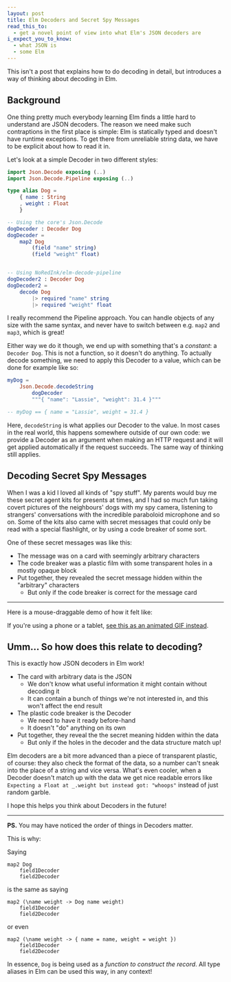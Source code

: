 ```yaml
---
layout: post
title: Elm Decoders and Secret Spy Messages
read_this_to:
  - get a novel point of view into what Elm's JSON decoders are
i_expect_you_to_know:
  - what JSON is
  - some Elm
---
```


This isn't a post that explains how to do decoding in detail, but introduces a way of thinking about decoding in Elm.

## Background

One thing pretty much everybody learning Elm finds a little hard to understand are JSON decoders. The reason we need make such contraptions in the first place is simple: Elm is statically typed and doesn't have runtime exceptions. To get there from unreliable string data, we have to be explicit about how to read it in.

Let's look at a simple Decoder in two different styles:

```elm
import Json.Decode exposing (..)
import Json.Decode.Pipeline exposing (..)

type alias Dog =
    { name : String
    , weight : Float
    }

-- Using the core's Json.Decode
dogDecoder : Decoder Dog
dogDecoder =
    map2 Dog
        (field "name" string)
        (field "weight" float)


-- Using NoRedInk/elm-decode-pipeline
dogDecoder2 : Decoder Dog
dogDecoder2 =
    decode Dog
        |> required "name" string
        |> required "weight" float
```

I really recommend the Pipeline approach. You can handle objects of any size with the same syntax, and never have to switch between e.g. `map2` and `map3`, which is great!

Either way we do it though, we end up with something that's a _constant_: a `Decoder Dog`. This is not a function, so it doesn't do anything. To actually decode something, we need to apply this Decoder to a value, which can be done for example like so:

```elm
myDog =
    Json.Decode.decodeString
        dogDecoder
        """{ "name": "Lassie", "weight": 31.4 }"""

-- myDog == { name = "Lassie", weight = 31.4 }
```

Here, `decodeString` is what applies our Decoder to the value. In most cases in the real world, this happens somewhere outside of our own code: we provide a Decoder as an argument when making an HTTP request and it will get applied automatically if the request succeeds. The same way of thinking still applies.


## Decoding Secret Spy Messages

When I was a kid I loved all kinds of "spy stuff". My parents would buy me these secret agent kits for presents at times, and I had so much fun taking covert pictures of the neighbours' dogs with my spy camera, listening to strangers' conversations with the incredible paraboloid microphone and so on. Some of the kits also came with secret messages that could only be read with a special flashlight, or by using a code breaker of some sort.

One of these secret messages was like this:

- The message was on a card with seemingly arbitrary characters
- The code breaker was a plastic film with some transparent holes in a mostly opaque block
- Put together, they revealed the secret message hidden within the "arbitrary" characters
  - But only if the code breaker is correct for the message card

---

Here is a mouse-draggable demo of how it felt like:

<div id="secretmsg"></div>
<script src="/js/secretmsg.js"></script>
<script>
Elm.SecretMessage.embed(document.getElementById('secretmsg'));
</script>

If you're using a phone or a tablet, [see this as an animated GIF instead](/img/secretmsg.gif).


## Umm... So how does this relate to decoding?

This is exactly how JSON decoders in Elm work!

- The card with arbitrary data is the JSON
  - We don't know what useful information it might contain without decoding it
  - It can contain a bunch of things we're not interested in, and this won't affect the end result
- The plastic code breaker is the Decoder
  - We need to have it ready before-hand
  - It doesn't "do" anything on its own
- Put together, they reveal the the secret meaning hidden within the data
  - But only if the holes in the decoder and the data structure match up!


Elm decoders are a bit more advanced than a piece of transparent plastic, of course: they also check the format of the data, so a number can't sneak into the place of a string and vice versa. What's even cooler, when a Decoder doesn't match up with the data we get nice readable errors like `Expecting a Float at _.weight but instead got: "whoops"` instead of just random garble.


I hope this helps you think about Decoders in the future!

---

**PS.** You may have noticed the order of things in Decoders matter.

This is why:


Saying

```
map2 Dog
    field1Decoder
    field2Decoder
```

is the same as saying

```
map2 (\name weight -> Dog name weight)
    field1Decoder
    field2Decoder
```

or even

```
map2 (\name weight -> { name = name, weight = weight })
    field1Decoder
    field2Decoder
```

In essence, `Dog` is being used as a _function to construct the record_. All type aliases in Elm can be used this way, in any context!
